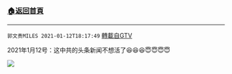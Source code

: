 ﻿###  [:house:返回首頁](https://github.com/ourhimalayas/txt)
---

`郭文贵MILES 2021-01-12T18:17:49` [轉載自GTV](https://gtv.org/web/#/UserInfo/5e596957357cc612d35a8044)

 2021年1月12号：这中共的头条新闻不想活了😆😆😆😇😇😇😇

![](https://filegroup.gtv.org/cdn-cgi/image/width=600/https://filegroup.gtv.org/group5/web/20210112/18/17/0/791fac971db0321efc4e89ff8f704649.jpg)
